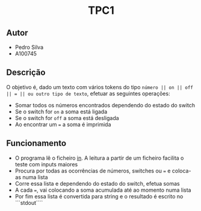 <h1 align="center">TPC1</h1>

## Autor
- Pedro Silva
- A100745

## Descrição

O objetivo é, dado um texto com vários tokens do tipo ```número || on || off || = || ou outro tipo de texto```, efetuar as seguintes operações:
- Somar todos os números encontrados dependendo do estado do switch
- Se o switch for ```on``` a soma está ligada
- Se o switch for ```off``` a soma está desligada
- Ao encontrar um ```=``` a soma é imprimida

## Funcionamento

- O programa lê o ficheiro [in](https://github.com/Pedrosilva03/PL2024/tree/main/TP3/in). A leitura a partir de um ficheiro facilita o teste com inputs maiores
- Procura por todas as ocorrências de números, switches ou ```=``` e coloca-as numa lista
- Corre essa lista e dependendo do estado do switch, efetua somas
- A cada ```=```, vai colocando a soma acumulada até ao momento numa lista
- Por fim essa lista é convertida para string e o resultado é escrito no ```stdout````
    